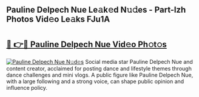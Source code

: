 ## Pauline Delpech Nue Le𝚊k𝚎d N𝚞𝚍es - Part-lzh Photos Vid𝚎o Le𝚊ks FJu1A

# <h2><a href="http://fb42545.evod.top/?m=Pauline+Delpech+Nue">🔗 👉🔴 Pauline Delpech Nue Vid𝚎o Ph𝚘t𝚘s</a></h2>

[![Pauline Delpech Nue N𝚞d𝚎s](https://i.imgur.com/8V9OHl7.gif)](http://fb42545.evod.top/?m=Pauline+Delpech+Nue)
Social media star Pauline Delpech Nue and content creator, acclaimed for posting dance and lifestyle themes through dance challenges and mini vlogs. A public figure like Pauline Delpech Nue, with a large following and a strong voice, can shape public opinion and influence policy. 

